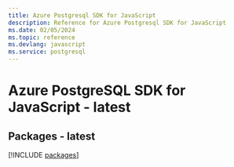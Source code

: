 ```yaml
---
title: Azure Postgresql SDK for JavaScript
description: Reference for Azure Postgresql SDK for JavaScript
ms.date: 02/05/2024
ms.topic: reference
ms.devlang: javascript
ms.service: postgresql
---
```

# Azure PostgreSQL SDK for JavaScript - latest
## Packages - latest
[!INCLUDE [packages](postgresql-index.md)]